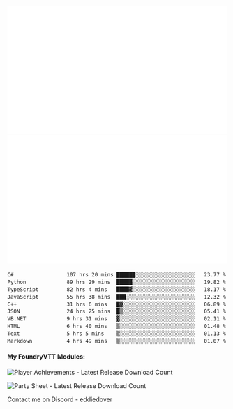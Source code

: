 
![](https://raw.githubusercontent.com/eddiedover/ghstats/master/generated/overview.svg)
![](https://raw.githubusercontent.com/eddiedover/ghstats/master/generated/languages.svg)

<!--START_SECTION:waka-->

```txt
C#                 107 hrs 20 mins ██████░░░░░░░░░░░░░░░░░░░   23.77 %
Python             89 hrs 29 mins  █████░░░░░░░░░░░░░░░░░░░░   19.82 %
TypeScript         82 hrs 4 mins   ████▓░░░░░░░░░░░░░░░░░░░░   18.17 %
JavaScript         55 hrs 38 mins  ███░░░░░░░░░░░░░░░░░░░░░░   12.32 %
C++                31 hrs 6 mins   █▓░░░░░░░░░░░░░░░░░░░░░░░   06.89 %
JSON               24 hrs 25 mins  █▒░░░░░░░░░░░░░░░░░░░░░░░   05.41 %
VB.NET             9 hrs 31 mins   ▓░░░░░░░░░░░░░░░░░░░░░░░░   02.11 %
HTML               6 hrs 40 mins   ▒░░░░░░░░░░░░░░░░░░░░░░░░   01.48 %
Text               5 hrs 5 mins    ▒░░░░░░░░░░░░░░░░░░░░░░░░   01.13 %
Markdown           4 hrs 49 mins   ▒░░░░░░░░░░░░░░░░░░░░░░░░   01.07 %
```

<!--END_SECTION:waka-->

#### My FoundryVTT Modules:

  ![Player Achievements - Latest Release Download Count](https://img.shields.io/badge/dynamic/json?label=Player%20Achievements%20-%20Downloads@latest&query=assets%5B1%5D.download_count&url=https%3A%2F%2Fapi.github.com%2Frepos%2FEddieDover%2Ffvtt-player-achievements%2Freleases%2Flatest)

  ![Party Sheet - Latest Release Download Count](https://img.shields.io/badge/dynamic/json?label=Party%20Sheet%20-%20Downloads@latest&query=assets%5B1%5D.download_count&url=https%3A%2F%2Fapi.github.com%2Frepos%2FEddieDover%2Ffvtt-party-sheet%2Freleases%2Flatest)

<a rel="me" href="https://techhub.social/@EddieDover"></a>

Contact me on Discord - eddiedover
